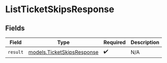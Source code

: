 # ListTicketSkipsResponse


## Fields

| Field                                                          | Type                                                           | Required                                                       | Description                                                    |
| -------------------------------------------------------------- | -------------------------------------------------------------- | -------------------------------------------------------------- | -------------------------------------------------------------- |
| `result`                                                       | [models.TicketSkipsResponse](../models/ticketskipsresponse.md) | :heavy_check_mark:                                             | N/A                                                            |